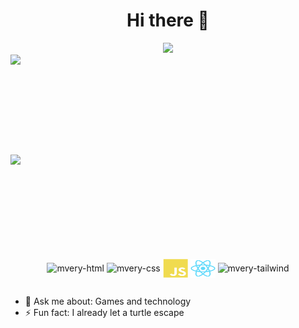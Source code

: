 <div align="center">
  <h1>Hi there 👋</h1>
</div>

<div align="center">
    <img src="https://media.giphy.com/media/o0vwzuFwCGAFO/giphy.gif">
</div>
  
<div align="center" style="display: flex; flex-direction: column; gap: 10px">
  <img height="150em" src="https://github-readme-stats.vercel.app/api?username=mveryy&show_icons=true&theme=github_dark&include_all_commits=true&count_private=true"/>
  <img height="150em" src="https://github-readme-stats.vercel.app/api/top-langs/?username=mveryy&layout=compact&langs_count=7&theme=github_dark"/>
</div>
  
<div style="display: inline_block" align="center"><br>
  <img align="center" alt="mvery-html" height="30" width="40" src="https://cdn.jsdelivr.net/gh/devicons/devicon/icons/html5/html5-plain.svg" />
  <img align="center" alt="mvery-css" height="30" width="40" src="https://cdn.jsdelivr.net/gh/devicons/devicon/icons/css3/css3-plain.svg" />
  <img align="center" alt="mvery-js" height="30" width="40" src="https://raw.githubusercontent.com/devicons/devicon/master/icons/javascript/javascript-plain.svg">
  <img align="center" alt="mvery-react" height="30" width="40" src="https://raw.githubusercontent.com/devicons/devicon/master/icons/react/react-original.svg">
  <img align="center" alt="mvery-tailwind" height="30" width="40" src="https://cdn.jsdelivr.net/gh/devicons/devicon/icons/tailwindcss/tailwindcss-plain.svg" />
</div>
 
  ##

- 💬 Ask me about: Games and technology
- ⚡ Fun fact: I already let a turtle escape
